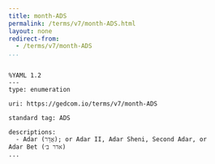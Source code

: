 ```yaml
---
title: month-ADS
permalink: /terms/v7/month-ADS.html
layout: none
redirect-from:
  - /terms/v7/month-ADS
...
```


```

%YAML 1.2
---
type: enumeration

uri: https://gedcom.io/terms/v7/month-ADS

standard tag: ADS

descriptions:
  - Adar (אֲדָר); or Adar II, Adar Sheni, Second Adar, or Adar Bet (אדר ב׳)
...

```
